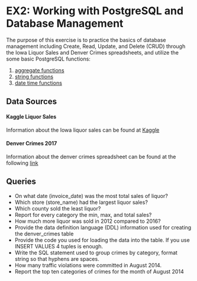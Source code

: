 # EX2: Working with PostgreSQL and Database Management
The purpose of this exercise is to practice the basics of database management including Create, Read, Update, and Delete (CRUD) through the Iowa Liquor Sales and Denver Crimes spreadsheets, and utilize the some basic PostgreSQL functions:

1. [aggregate functions](https://www.postgresql.org/docs/10/functions-aggregate.html)
1. [string functions](https://www.postgresql.org/docs/10/functions-string.html)
1. [date time functions](https://www.postgresql.org/docs/10/functions-datetime.html)



## Data Sources

#### Kaggle Liquor Sales

Information about the Iowa liquor sales can be found at [Kaggle](https://www.kaggle.com/residentmario/iowa-liquor-sales)
#### Denver Crimes 2017
Information about the denver crimes spreadsheet can be found at the following [link](https://www.denvergov.org/opendata/dataset/city-and-county-of-denver-crime)



## Queries

- On what date (invoice_date) was the most total sales of liquor?
- Which store (store_name) had the largest liquor sales?
- Which county sold the least liquor?
- Report for every category the min, max, and total sales?
- How much more liquor was sold in 2012 compared to 2016?
- Provide the data definition language (DDL) information used for creating the denver_crimes table
- Provide the code you used for loading the data into the table. If you use INSERT VALUES 4 tuples is enough.
- Write the SQL statement used to group crimes by category, format string so that hyphens are spaces.
- How many traffic violations were committed in August 2014.
- Report the top ten categories of crimes for the month of August 2014
